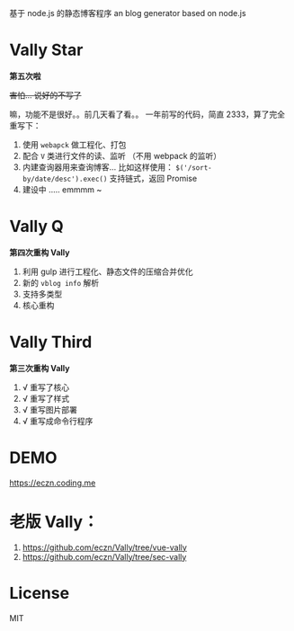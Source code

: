 基于 node.js 的静态博客程序 
an blog generator based on node.js

# Vally Star

**第五次啦** 

<s>害怕... 说好的不写了</s>

嘛，功能不是很好。。前几天看了看。。 一年前写的代码，简直 2333，算了完全重写下： 

1. 使用 `webapck` 做工程化、打包
2. 配合 `V` 类进行文件的读、监听 （不用 webpack 的监听） 
3. 内建查询器用来查询博客... 比如这样使用： `$('/sort-by/date/desc').exec()` 支持链式，返回 Promise 
4. 建设中 ..... emmmm ~ 


# Vally Q 

**第四次重构 Vally**

1. 利用 gulp 进行工程化、静态文件的压缩合并优化
2. 新的 `vblog info` 解析 
3. 支持多类型
4. 核心重构 

# Vally Third 

**第三次重构 Vally**

1. √ 重写了核心 
2. √ 重写了样式
3. √ 重写图片部署 
4. √ 重写成命令行程序 

# DEMO 
https://eczn.coding.me  

# 老版 Vally： 

1. https://github.com/eczn/Vally/tree/vue-vally 
2. https://github.com/eczn/Vally/tree/sec-vally 

# License
MIT
